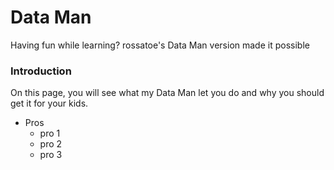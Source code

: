 # Data Man
Having fun while learning? rossatoe's Data Man version made it possible

### Introduction
On this page, you will see what my Data Man let you do and why you should get it for your kids.

- Pros
  * pro 1
  * pro 2
  * pro 3


